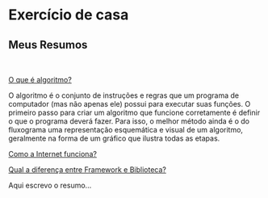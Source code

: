 # Exercício de casa

## Meus Resumos
<br>

[O que é algoritmo?](https://tecnoblog.net/responde/o-que-e-algoritmo/) <br>

<p>O algoritmo é o conjunto de instruções e regras que um programa de computador (mas não apenas ele) possui para executar suas funções. O primeiro passo para criar um algoritmo que funcione corretamente é definir o que o programa deverá fazer. Para isso, o melhor método ainda é o do fluxograma uma representação esquemática e visual de um algoritmo, geralmente na forma de um gráfico que ilustra todas as etapas.</p>

[Como a Internet funciona?](https://developer.mozilla.org/pt-BR/docs/Learn/Common_questions/How_does_the_Internet_work)<br>

<p></p>

[Qual a diferença entre Framework e Biblioteca?](https://www.treinaweb.com.br/blog/qual-a-diferenca-entre-framework-e-biblioteca)<br>

<p>Aqui escrevo o resumo...</p>
